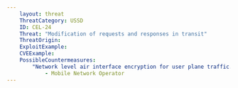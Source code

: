 ```yaml
---
    layout: threat
    ThreatCategory: USSD
    ID: CEL-24
    Threat: "Modification of requests and responses in transit"
    ThreatOrigin:
    ExploitExample:
    CVEExample:
    PossibleCountermeasures:
        "Network level air interface encryption for user plane traffic.":
            - Mobile Network Operator
---
```

